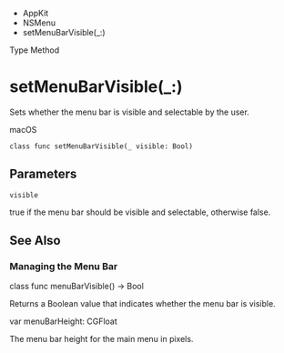

- AppKit
- NSMenu
-  setMenuBarVisible(\_:) 

Type Method

# setMenuBarVisible(\_:)

Sets whether the menu bar is visible and selectable by the user.

macOS

``` source
class func setMenuBarVisible(_ visible: Bool)
```

## Parameters 

`visible`  

true if the menu bar should be visible and selectable, otherwise false.

## See Also

### Managing the Menu Bar

class func menuBarVisible() -> Bool

Returns a Boolean value that indicates whether the menu bar is visible.

var menuBarHeight: CGFloat

The menu bar height for the main menu in pixels.

